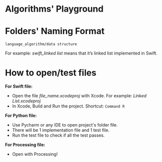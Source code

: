 # Algorithms' Playground

# Folders' Naming Format

```
language_algorithm/data structure
```

For example: *swift_linked list* means that it’s linked list implemented in Swift.

# How to open/test files

**For Swift file:**
- Open the file *file_name.xcodeproj* with Xcode. For example: *Linked List.xcodeproj*
- In Xcode, Build and Run the project. Shortcut: `Command R`
 
**For Python file:**
- Use Pycharm or any IDE to open project's folder file. 
- There will be 1 implementation file and 1 test file.
- Run the test file to check if all the test passes.

**For Processing file:**
- Open with Processing!
